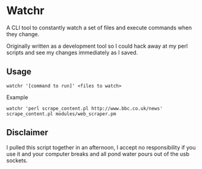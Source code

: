 # Watchr

A CLI tool to constantly watch a set of files and execute commands when they change.

Originally written as a development tool so I could hack away at my perl scripts and see my changes immediately as I saved.

## Usage

`watchr '[command to run]' <files to watch>`

Example

`watchr 'perl scrape_content.pl http://www.bbc.co.uk/news' scrape_content.pl modules/web_scraper.pm`

## Disclaimer

I pulled this script together in an afternoon, I accept no responsibility if you use it and your computer breaks and all pond water pours out of the usb sockets.
